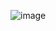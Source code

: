 ![image](https://user-images.githubusercontent.com/76823502/153610364-3aa3a591-b366-4f69-bb56-72a69b67da13.png)
